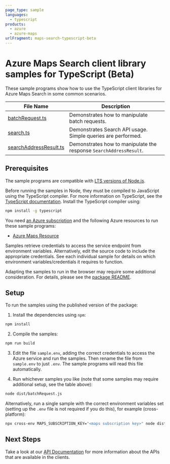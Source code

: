 ```yaml
---
page_type: sample
languages:
  - typescript
products:
  - azure
  - azure-maps
urlFragment: maps-search-typescript-beta
---
```


# Azure Maps Search client library samples for TypeScript (Beta)

These sample programs show how to use the TypeScript client libraries for Azure Maps Search in some common scenarios.

| **File Name**                                 | **Description**                                                    |
| --------------------------------------------- | ------------------------------------------------------------------ |
| [batchRequest.ts][batchrequest]               | Demonstrates how to manipulate batch requests.                     |
| [search.ts][search]                           | Demonstrates Search API usage. Simple queries are performed.       |
| [searchAddressResult.ts][searchaddressresult] | Demonstrates how to manipulate the response `SearchAddressResult`. |

## Prerequisites

The sample programs are compatible with [LTS versions of Node.js](https://nodejs.org/about/releases/).

Before running the samples in Node, they must be compiled to JavaScript using the TypeScript compiler. For more information on TypeScript, see the [TypeScript documentation][typescript]. Install the TypeScript compiler using:

```bash
npm install -g typescript
```

You need [an Azure subscription][freesub] and the following Azure resources to run these sample programs:

- [Azure Maps Resource][createinstance_azuremapsresource]

Samples retrieve credentials to access the service endpoint from environment variables. Alternatively, edit the source code to include the appropriate credentials. See each individual sample for details on which environment variables/credentials it requires to function.

Adapting the samples to run in the browser may require some additional consideration. For details, please see the [package README][package].

## Setup

To run the samples using the published version of the package:

1. Install the dependencies using `npm`:

```bash
npm install
```

2. Compile the samples:

```bash
npm run build
```

3. Edit the file `sample.env`, adding the correct credentials to access the Azure service and run the samples. Then rename the file from `sample.env` to just `.env`. The sample programs will read this file automatically.

4. Run whichever samples you like (note that some samples may require additional setup, see the table above):

```bash
node dist/batchRequest.js
```

Alternatively, run a single sample with the correct environment variables set (setting up the `.env` file is not required if you do this), for example (cross-platform):

```bash
npx cross-env MAPS_SUBSCRIPTION_KEY="<maps subscription key>" node dist/batchRequest.js
```

## Next Steps

Take a look at our [API Documentation][apiref] for more information about the APIs that are available in the clients.

[batchrequest]: https://github.com/Azure/azure-sdk-for-js/blob/main/sdk/maps/maps-search/samples/v1-beta/typescript/src/batchRequest.ts
[search]: https://github.com/Azure/azure-sdk-for-js/blob/main/sdk/maps/maps-search/samples/v1-beta/typescript/src/search.ts
[searchaddressresult]: https://github.com/Azure/azure-sdk-for-js/blob/main/sdk/maps/maps-search/samples/v1-beta/typescript/src/searchAddressResult.ts
[apiref]: https://docs.microsoft.com/javascript/api/@azure/maps-search
[freesub]: https://azure.microsoft.com/free/
[createinstance_azuremapsresource]: https://docs.microsoft.com/azure/azure-maps/how-to-create-template
[package]: https://github.com/Azure/azure-sdk-for-js/tree/main/sdk/maps/maps-search/README.md
[typescript]: https://www.typescriptlang.org/docs/home.html
